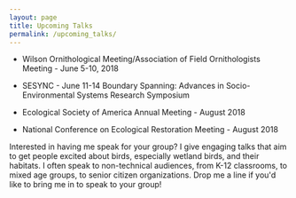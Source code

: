 ```yaml
---
layout: page
title: Upcoming Talks
permalink: /upcoming_talks/
---
```



- Wilson Ornithological Meeting/Association of Field Ornithologists Meeting - June 5-10, 2018

- SESYNC - June 11-14 Boundary Spanning: Advances in Socio-Environmental Systems Research Symposium 

- Ecological Society of America Annual Meeting - August 2018

- National Conference on Ecological Restoration Meeting - August 2018 

Interested in having me speak for your group? I give engaging talks that aim to get people excited about birds, especially wetland birds, and their habitats. I often speak to non-technical audiences, from K-12 classrooms, to mixed age groups, to senior citizen organizations. Drop me a line if you'd like to bring me in to speak to your group!
